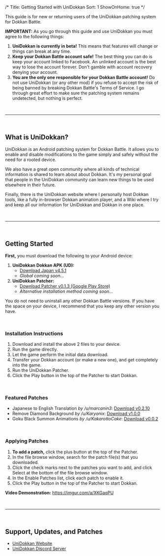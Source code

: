 /*
Title: Getting Started with UniDokkan
Sort: 1
ShowOnHome: true
*/

This guide is for new or returning users of the UniDokkan patching system for Dokkan Battle.

**IMPORTANT:** As you go through this guide and use UniDokkan you must agree to the following things:

 1. **UniDokkan is currently in beta!** This means that features will change or things can break at any time.
 2. **Keep your Dokkan Battle account safe!** The best thing you can do is keep your account linked to Facebook. An unlinked account is the best way to lose the account forever. Don't gamble with account recovery denying your account.
 3. **You are the only one responsible for your Dokkan Battle account!** Do not use UniDokkan (or any other mod) if you refuse to accept the risk of being banned by breaking Dokkan Battle's Terms of Service. I go through great effort to make sure the patching system remains undetected, but nothing is perfect.

&nbsp; 

---

&nbsp; 

## **What is UniDokkan?**

UniDokkan is an Android patching system for Dokkan Battle. It allows you to enable and disable modifications to the game simply and safely without the need for a rooted device.

We also have a great open community where all kinds of technical information is shared to learn about about Dokkan. It's my personal goal that people in the UniDokkan community can learn new things to be used elsewhere in their future. 

Finally, there is the UniDokkan website where I personally host Dokkan tools, like a fully in-browser Dokkan animation player, and a Wiki where I try and keep all our information for UniDokkan and Dokkan in one place.

&nbsp; 

---

&nbsp; 

## **Getting Started**

**First,** you must download the following to your Android device:

 1. **UniDokkan Dokkan APK (UD):**
	 - [Download Japan v4.5.1](https://unidokkan.com/api/sl/apk/jp)
	 - *Global coming soon...*
 2. **UniDokkan Patcher:** 
	 - [Download Patcher v0.1.3 (Google Play Store)](https://play.google.com/apps/testing/com.unidokkan.patcher)
	 - *Alternative installation method coming soon...*

You do not need to uninstall any other Dokkan Battle versions. If you have the space on your device, I recommend that you keep any other version you have.

&nbsp; 

### **Installation Instructions**

 1. Download and install the above 2 files to your device.
 2. Run the game directly.
 3. Let the game perform the initial data download.
 4. Transfer your Dokkan account (or make a new one), and get completely into the game.
 5. Run the UniDokkan Patcher.
 6. Click the Play button in the top of the Patcher to start Dokkan.

&nbsp; 

### **Featured Patches**

 - Japanese to English Translation *by /u/marcanin3*: [Download v0.2.10](https://unidokkan.com/api/sl/patches/marcanin3/english-translation)
 - Remove Diamond Background *by /u/Karyonix*: [Download v1.0.0](https://www.mediafire.com/file/7fp00wkfq8o78he/RemoveDiamondBG_-_v1.0.0_-_Karyonix.udpf/file)
 - Goku Black Summon Animations *by /u/KakarottoCake*: [Download v0.0.2](https://www.mediafire.com/file/bp68leqe3j78v44/Goku_Black_Summon_Animations_-_v0.0.2_-_KakarottoCake.udpf/file)

&nbsp; 

### **Applying Patches**

 1. **To add a patch,** click the plus button at the top of the Patcher.
 2. In the file browse window, search for the patch file(s) that you downloaded.
 3. Click the check marks next to the patches you want to add, and click Select at the bottom of the file browse window.
 4. In the Enable Patches list, click each patch to enable it.
 5. Click the Play button in the top of the Patcher to start Dokkan.

**Video Demonstration:** https://imgur.com/a/XKGaqPU

&nbsp; 

---

&nbsp; 

## **Support, Updates, and Patches**

 - [UniDokkan Website](https://unidokkan.com)
 - [UniDokkan Discord Server](https://discord.gg/UDpEQ7D)
